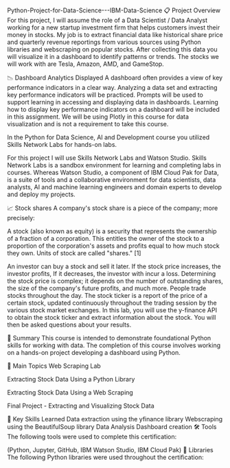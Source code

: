 Python-Project-for-Data-Science---IBM-Data-Science
📋 Project Overview
For this project, I will assume the role of a Data Scientist / Data Analyst working for a new startup investment firm that helps customers invest their money in stocks. My job is to extract financial data like historical share price and quarterly revenue reportings from various sources using Python libraries and webscraping on popular stocks. After collecting this data you will visualize it in a dashboard to identify patterns or trends. The stocks we will work with are Tesla, Amazon, AMD, and GameStop.

📉 Dashboard Analytics Displayed
A dashboard often provides a view of key performance indicators in a clear way. Analyzing a data set and extracting key performance indicators will be practiced. Prompts will be used to support learning in accessing and displaying data in dashboards. Learning how to display key performance indicators on a dashboard will be included in this assignment. We will be using Plotly in this course for data visualization and is not a requirement to take this course.

In the Python for Data Science, AI and Development course you utilized Skills Network Labs for hands-on labs.

For this project I will use Skills Network Labs and Watson Studio. Skills Network Labs is a sandbox environment for learning and completing labs in courses. Whereas Watson Studio, a component of IBM Cloud Pak for Data, is a suite of tools and a collaborative environment for data scientists, data analysts, AI and machine learning engineers and domain experts to develop and deploy my projects.

📈 Stock shares
A company's stock share is a piece of the company; more precisely:

A stock (also known as equity) is a security that represents the ownership of a fraction of a corporation. This entitles the owner of the stock to a proportion of the corporation's assets and profits equal to how much stock they own. Units of stock are called "shares." [1]

An investor can buy a stock and sell it later. If the stock price increases, the investor profits, If it decreases, the investor with incur a loss. Determining the stock price is complex; it depends on the number of outstanding shares, the size of the company's future profits, and much more. People trade stocks throughout the day. The stock ticker is a report of the price of a certain stock, updated continuously throughout the trading session by the various stock market exchanges. In this lab, you will use the y-finance API to obtain the stock ticker and extract information about the stock. You will then be asked questions about your results.

📄 Summary
This course is intended to demonstrate foundational Python skills for working with data. The completion of this course involves working on a hands-on project developing a dashboard using Python.

📑 Main Topics
Web Scraping Lab

Extracting Stock Data Using a Python Library

Extracting Stock Data Using a Web Scraping

Final Project - Extracting and Visualizing Stock Data

🔑 Key Skills Learned
Data extraction using the yfinance library
Webscraping using the BeautifulSoup library
Data Analysis
Dashboard creation
🛠️ Tools
The following tools were used to complete this certification:

    

(Python, Jupyter, GitHub, IBM Watson Studio, IBM Cloud Pak)
📖 Libraries
The following Python libraries were used throughout the certification:

       
